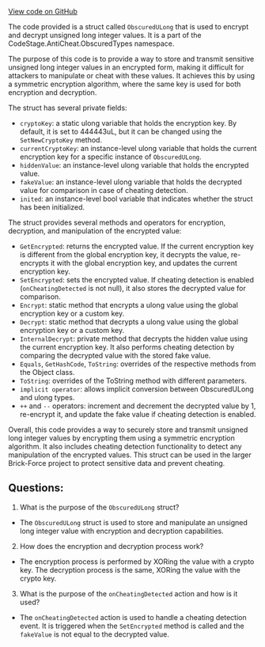 [View code on GitHub](https://github.com/TieHaxJan/Brick-Force/Assembly-CSharp\CodeStage.AntiCheat.ObscuredTypes\ObscuredULong.cs)

The code provided is a struct called `ObscuredULong` that is used to encrypt and decrypt unsigned long integer values. It is a part of the CodeStage.AntiCheat.ObscuredTypes namespace.

The purpose of this code is to provide a way to store and transmit sensitive unsigned long integer values in an encrypted form, making it difficult for attackers to manipulate or cheat with these values. It achieves this by using a symmetric encryption algorithm, where the same key is used for both encryption and decryption.

The struct has several private fields:
- `cryptoKey`: a static ulong variable that holds the encryption key. By default, it is set to 444443uL, but it can be changed using the `SetNewCryptoKey` method.
- `currentCryptoKey`: an instance-level ulong variable that holds the current encryption key for a specific instance of `ObscuredULong`.
- `hiddenValue`: an instance-level ulong variable that holds the encrypted value.
- `fakeValue`: an instance-level ulong variable that holds the decrypted value for comparison in case of cheating detection.
- `inited`: an instance-level bool variable that indicates whether the struct has been initialized.

The struct provides several methods and operators for encryption, decryption, and manipulation of the encrypted value:
- `GetEncrypted`: returns the encrypted value. If the current encryption key is different from the global encryption key, it decrypts the value, re-encrypts it with the global encryption key, and updates the current encryption key.
- `SetEncrypted`: sets the encrypted value. If cheating detection is enabled (`onCheatingDetected` is not null), it also stores the decrypted value for comparison.
- `Encrypt`: static method that encrypts a ulong value using the global encryption key or a custom key.
- `Decrypt`: static method that decrypts a ulong value using the global encryption key or a custom key.
- `InternalDecrypt`: private method that decrypts the hidden value using the current encryption key. It also performs cheating detection by comparing the decrypted value with the stored fake value.
- `Equals`, `GetHashCode`, `ToString`: overrides of the respective methods from the Object class.
- `ToString`: overrides of the ToString method with different parameters.
- `implicit operator`: allows implicit conversion between ObscuredULong and ulong types.
- `++` and `--` operators: increment and decrement the decrypted value by 1, re-encrypt it, and update the fake value if cheating detection is enabled.

Overall, this code provides a way to securely store and transmit unsigned long integer values by encrypting them using a symmetric encryption algorithm. It also includes cheating detection functionality to detect any manipulation of the encrypted values. This struct can be used in the larger Brick-Force project to protect sensitive data and prevent cheating.
## Questions: 
 1. What is the purpose of the `ObscuredULong` struct?
- The `ObscuredULong` struct is used to store and manipulate an unsigned long integer value with encryption and decryption capabilities.

2. How does the encryption and decryption process work?
- The encryption process is performed by XORing the value with a crypto key. The decryption process is the same, XORing the value with the crypto key.

3. What is the purpose of the `onCheatingDetected` action and how is it used?
- The `onCheatingDetected` action is used to handle a cheating detection event. It is triggered when the `SetEncrypted` method is called and the `fakeValue` is not equal to the decrypted value.